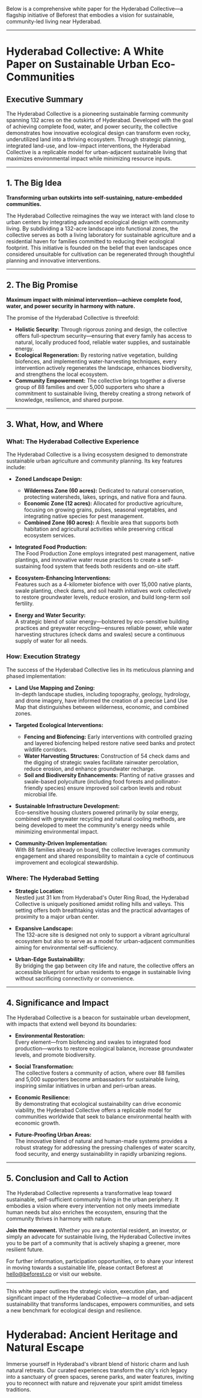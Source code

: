 Below is a comprehensive white paper for the Hyderabad Collective—a flagship initiative of Beforest that embodies a vision for sustainable, community-led living near Hyderabad.

---

# Hyderabad Collective: A White Paper on Sustainable Urban Eco-Communities

## Executive Summary

The Hyderabad Collective is a pioneering sustainable farming community spanning 132 acres on the outskirts of Hyderabad. Developed with the goal of achieving complete food, water, and power security, the collective demonstrates how innovative ecological design can transform even rocky, underutilized land into a thriving ecosystem. Through strategic planning, integrated land-use, and low-impact interventions, the Hyderabad Collective is a replicable model for urban-adjacent sustainable living that maximizes environmental impact while minimizing resource inputs.

---

## 1. The Big Idea

**Transforming urban outskirts into self-sustaining, nature-embedded communities.**

The Hyderabad Collective reimagines the way we interact with land close to urban centers by integrating advanced ecological design with community living. By subdividing a 132-acre landscape into functional zones, the collective serves as both a living laboratory for sustainable agriculture and a residential haven for families committed to reducing their ecological footprint. This initiative is founded on the belief that even landscapes once considered unsuitable for cultivation can be regenerated through thoughtful planning and innovative interventions.

---

## 2. The Big Promise

**Maximum impact with minimal intervention—achieve complete food, water, and power security in harmony with nature.**

The promise of the Hyderabad Collective is threefold:

- **Holistic Security:** Through rigorous zoning and design, the collective offers full-spectrum security—ensuring that every family has access to natural, locally produced food, reliable water supplies, and sustainable energy.
- **Ecological Regeneration:** By restoring native vegetation, building biofences, and implementing water-harvesting techniques, every intervention actively regenerates the landscape, enhances biodiversity, and strengthens the local ecosystem.
- **Community Empowerment:** The collective brings together a diverse group of 88 families and over 5,000 supporters who share a commitment to sustainable living, thereby creating a strong network of knowledge, resilience, and shared purpose.

---

## 3. What, How, and Where

### What: The Hyderabad Collective Experience

The Hyderabad Collective is a living ecosystem designed to demonstrate sustainable urban agriculture and community planning. Its key features include:

- **Zoned Landscape Design:**  
  - **Wilderness Zone (60 acres):** Dedicated to natural conservation, protecting watersheds, lakes, springs, and native flora and fauna.  
  - **Economic Zone (12 acres):** Allocated for productive agriculture, focusing on growing grains, pulses, seasonal vegetables, and integrating native species for pest management.  
  - **Combined Zone (60 acres):** A flexible area that supports both habitation and agricultural activities while preserving critical ecosystem services.
  
- **Integrated Food Production:**  
  The Food Production Zone employs integrated pest management, native plantings, and innovative water reuse practices to create a self-sustaining food system that feeds both residents and on-site staff.

- **Ecosystem-Enhancing Interventions:**  
  Features such as a 4-kilometer biofence with over 15,000 native plants, swale planting, check dams, and soil health initiatives work collectively to restore groundwater levels, reduce erosion, and build long-term soil fertility.

- **Energy and Water Security:**  
  A strategic blend of solar energy—bolstered by eco-sensitive building practices and greywater recycling—ensures reliable power, while water harvesting structures (check dams and swales) secure a continuous supply of water for all needs.

### How: Execution Strategy

The success of the Hyderabad Collective lies in its meticulous planning and phased implementation:

- **Land Use Mapping and Zoning:**  
  In-depth landscape studies, including topography, geology, hydrology, and drone imagery, have informed the creation of a precise Land Use Map that distinguishes between wilderness, economic, and combined zones.
  
- **Targeted Ecological Interventions:**  
  - **Fencing and Biofencing:** Early interventions with controlled grazing and layered biofencing helped restore native seed banks and protect wildlife corridors.  
  - **Water Harvesting Structures:** Construction of 54 check dams and the digging of strategic swales facilitate rainwater percolation, reduce erosion, and enhance groundwater recharge.
  - **Soil and Biodiversity Enhancements:** Planting of native grasses and swale-based polyculture (including food forests and pollinator-friendly species) ensure improved soil carbon levels and robust microbial life.

- **Sustainable Infrastructure Development:**  
  Eco-sensitive housing clusters powered primarily by solar energy, combined with greywater recycling and natural cooling methods, are being developed to meet the community's energy needs while minimizing environmental impact.

- **Community-Driven Implementation:**  
  With 88 families already on board, the collective leverages community engagement and shared responsibility to maintain a cycle of continuous improvement and ecological stewardship.

### Where: The Hyderabad Setting

- **Strategic Location:**  
  Nestled just 31 km from Hyderabad's Outer Ring Road, the Hyderabad Collective is uniquely positioned amidst rolling hills and valleys. This setting offers both breathtaking vistas and the practical advantages of proximity to a major urban center.

- **Expansive Landscape:**  
  The 132-acre site is designed not only to support a vibrant agricultural ecosystem but also to serve as a model for urban-adjacent communities aiming for environmental self-sufficiency.

- **Urban-Edge Sustainability:**  
  By bridging the gap between city life and nature, the collective offers an accessible blueprint for urban residents to engage in sustainable living without sacrificing connectivity or convenience.

---

## 4. Significance and Impact

The Hyderabad Collective is a beacon for sustainable urban development, with impacts that extend well beyond its boundaries:

- **Environmental Restoration:**  
  Every element—from biofencing and swales to integrated food production—works to restore ecological balance, increase groundwater levels, and promote biodiversity.
  
- **Social Transformation:**  
  The collective fosters a community of action, where over 88 families and 5,000 supporters become ambassadors for sustainable living, inspiring similar initiatives in urban and peri-urban areas.
  
- **Economic Resilience:**  
  By demonstrating that ecological sustainability can drive economic viability, the Hyderabad Collective offers a replicable model for communities worldwide that seek to balance environmental health with economic growth.

- **Future-Proofing Urban Areas:**  
  The innovative blend of natural and human-made systems provides a robust strategy for addressing the pressing challenges of water scarcity, food security, and energy sustainability in rapidly urbanizing regions.

---

## 5. Conclusion and Call to Action

The Hyderabad Collective represents a transformative leap toward sustainable, self-sufficient community living in the urban periphery. It embodies a vision where every intervention not only meets immediate human needs but also enriches the ecosystem, ensuring that the community thrives in harmony with nature.

**Join the movement.** Whether you are a potential resident, an investor, or simply an advocate for sustainable living, the Hyderabad Collective invites you to be part of a community that is actively shaping a greener, more resilient future.

For further information, participation opportunities, or to share your interest in moving towards a sustainable life, please contact Beforest at hello@beforest.co or visit our website.

---

This white paper outlines the strategic vision, execution plan, and significant impact of the Hyderabad Collective—a model of urban-adjacent sustainability that transforms landscapes, empowers communities, and sets a new benchmark for ecological design and resilience.

# Hyderabad: Ancient Heritage and Natural Escape

Immerse yourself in Hyderabad's vibrant blend of historic charm and lush natural retreats. Our curated experiences transform the city's rich legacy into a sanctuary of green spaces, serene parks, and water features, inviting you to reconnect with nature and rejuvenate your spirit amidst timeless traditions.